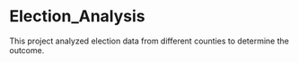 # Election_Analysis
This project analyzed election data from different counties to determine the outcome.

